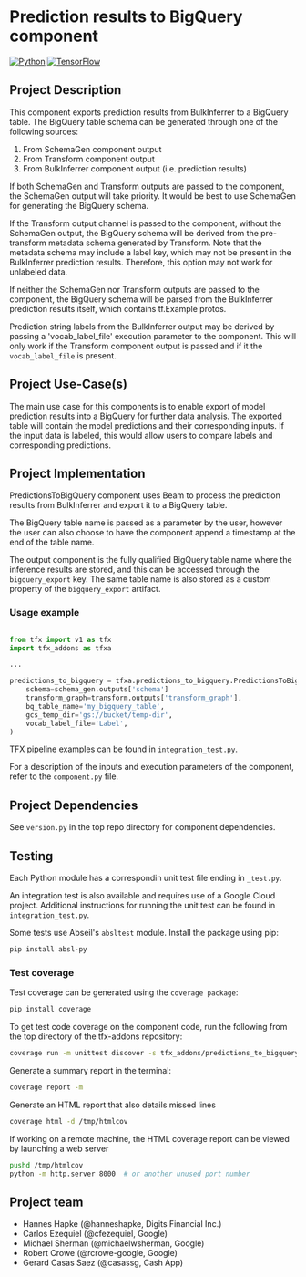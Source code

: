 # Prediction results to BigQuery component

[![Python](https://img.shields.io/pypi/pyversions/tfx.svg?style=plastic)](https://github.com/tensorflow/tfx)
[![TensorFlow](https://img.shields.io/badge/TFX-orange)](https://www.tensorflow.org/tfx)

## Project Description

This component exports prediction results from BulkInferrer to a BigQuery
table.
The BigQuery table schema can be generated through one of the following sources:
1. From SchemaGen component output
2. From Transform component output
3. From BulkInferrer component output (i.e. prediction results)

If both SchemaGen and Transform outputs are passed to the component,
the SchemaGen output will take priority. It would be best to use SchemaGen
for generating the BigQuery schema.

If the Transform output channel is passed to the component, without the
SchemaGen output, the BigQuery schema will be derived from the pre-transform
metadata schema generated by Transform. Note that the metadata schema may
include a label key, which may not be present in the BulkInferrer prediction
results. Therefore, this option may not work for unlabeled data.

If neither the SchemaGen nor Transform outputs are passed to the component,
the BigQuery schema will be parsed from the BulkInferrer prediction results
itself, which contains tf.Example protos.

Prediction string labels from the BulkInferrer output may be derived by passing a 'vocab_label_file' execution parameter to the component. This will only work
if the Transform component output is passed and if it the `vocab_label_file`
is present.

## Project Use-Case(s)

The main use case for this components is to enable export of model prediction
results into a BigQuery for further data analysis. The exported table will
contain the model predictions and their corresponding inputs. If the input
data is labeled, this would allow users to compare labels and corresponding predictions.

## Project Implementation

PredictionsToBigQuery component uses Beam to process the prediction results
from BulkInferrer and export it to a BigQuery table.

The BigQuery table name is passed as a parameter by the user, however the user
can also choose to have the component append a timestamp at the end of the table name.

The output component is the fully qualified BigQuery table name where the inference results are stored, and this can be accessed through the `bigquery_export` key. The same table name is also stored as a custom property
of the `bigquery_export` artifact.

### Usage example

```python

from tfx import v1 as tfx
import tfx_addons as tfxa

...

predictions_to_bigquery = tfxa.predictions_to_bigquery.PredictionsToBigQuery(
    schema=schema_gen.outputs['schema']
    transform_graph=transform.outputs['transform_graph'],
    bq_table_name='my_bigquery_table',
    gcs_temp_dir='gs://bucket/temp-dir',
    vocab_label_file='Label',
)
```

TFX pipeline examples can be found in `integration_test.py`.

For a description of the inputs and execution parameters of the component,
refer to the `component.py` file.

## Project Dependencies

See `version.py` in the top repo directory for component dependencies.

## Testing

Each Python module has a correspondin unit test file ending in `_test.py`.

An integration test is also available and requires use of a Google Cloud
project. Additional instructions for running the unit test can be found in `integration_test.py`.

Some tests use Abseil's `absltest` module.
Install the package using pip:
```bash
pip install absl-py
```

### Test coverage

Test coverage can be generated using the `coverage package`:
```bash
pip install coverage
```

To get test code coverage on the component code, run the following from the
top directory of the tfx-addons repository:

```bash
coverage run -m unittest discover -s tfx_addons/predictions_to_bigquery -p *_test.py
```

Generate a summary report in the terminal:
```bash
coverage report -m

```
Generate an HTML report that also details missed lines
```bash
coverage html -d /tmp/htmlcov
```

If working on a remote machine, the HTML coverage report can be viewed
by launching a web server
```bash
pushd /tmp/htmlcov
python -m http.server 8000  # or another unused port number
```

## Project team
- Hannes Hapke (@hanneshapke, Digits Financial Inc.)
- Carlos Ezequiel (@cfezequiel, Google)
- Michael Sherman (@michaelwsherman, Google)
- Robert Crowe (@rcrowe-google, Google)
- Gerard Casas Saez (@casassg, Cash App)
